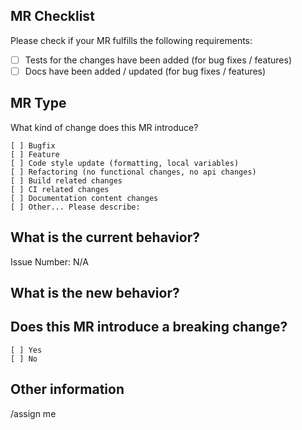 ## MR Checklist

Please check if your MR fulfills the following requirements:

* [ ] Tests for the changes have been added (for bug fixes / features)
* [ ] Docs have been added / updated (for bug fixes / features)

## MR Type

What kind of change does this MR introduce?

<!-- Please check the one that applies to this MR using "x". -->

```
[ ] Bugfix
[ ] Feature
[ ] Code style update (formatting, local variables)
[ ] Refactoring (no functional changes, no api changes)
[ ] Build related changes
[ ] CI related changes
[ ] Documentation content changes
[ ] Other... Please describe:
```

## What is the current behavior?

<!-- Please describe the current behavior that you are modifying, or link to a relevant issue. -->

Issue Number: N/A

## What is the new behavior?

## Does this MR introduce a breaking change?

```
[ ] Yes
[ ] No
```

<!-- If this MR contains a breaking change, please describe the impact and migration path for existing applications below. -->

## Other information

/assign me
